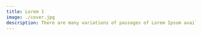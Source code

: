 ```yaml
---
title: Lorem 1
image: ./cover.jpg
description: There are many variations of passages of Lorem Ipsum available, but the majority have suffered alteration.
---
```

